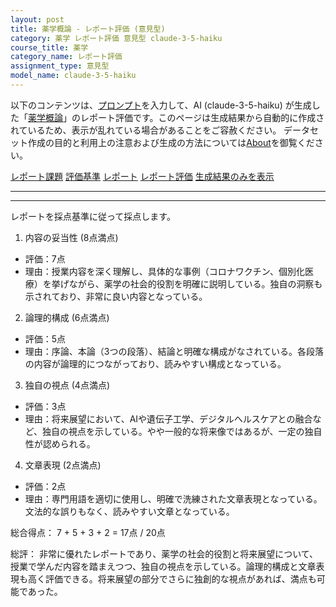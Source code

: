 ```yaml
---
layout: post
title: 薬学概論 - レポート評価 (意見型)
category: 薬学 レポート評価 意見型 claude-3-5-haiku
course_title: 薬学
category_name: レポート評価
assignment_type: 意見型
model_name: claude-3-5-haiku
---
```


以下のコンテンツは、[プロンプト](http://127.0.0.1:8000/generated/薬学/claude-3-5-haiku/prompt_レポート評価-意見型.md)を入力して、AI (claude-3-5-haiku) が生成した「[薬学概論](/contents/薬学/)」のレポート評価です。このページは生成結果から自動的に作成されているため、表示が乱れている場合があることをご容赦ください。
データセット作成の目的と利用上の注意および生成の方法については[About](/About)を御覧ください。

[レポート課題](../レポート課題-意見型)
[評価基準](../評価基準-意見型)
[レポート](../レポート-意見型)
[レポート評価](../レポート評価-意見型)
[生成結果のみを表示](http://127.0.0.1:8000/generated/薬学/claude-3-5-haiku/レポート評価-意見型.md)
  

***
***
  
レポートを採点基準に従って採点します。

1. 内容の妥当性 (8点満点)
- 評価：7点
- 理由：授業内容を深く理解し、具体的な事例（コロナワクチン、個別化医療）を挙げながら、薬学の社会的役割を明確に説明している。独自の洞察も示されており、非常に良い内容となっている。

2. 論理的構成 (6点満点)
- 評価：5点
- 理由：序論、本論（3つの段落）、結論と明確な構成がなされている。各段落の内容が論理的につながっており、読みやすい構成となっている。

3. 独自の視点 (4点満点)
- 評価：3点
- 理由：将来展望において、AIや遺伝子工学、デジタルヘルスケアとの融合など、独自の視点を示している。やや一般的な将来像ではあるが、一定の独自性が認められる。

4. 文章表現 (2点満点)
- 評価：2点
- 理由：専門用語を適切に使用し、明確で洗練された文章表現となっている。文法的な誤りもなく、読みやすい文章となっている。

総合得点：
7 + 5 + 3 + 2 = 17点 / 20点

総評：
非常に優れたレポートであり、薬学の社会的役割と将来展望について、授業で学んだ内容を踏まえつつ、独自の視点を示している。論理的構成と文章表現も高く評価できる。将来展望の部分でさらに独創的な視点があれば、満点も可能であった。
